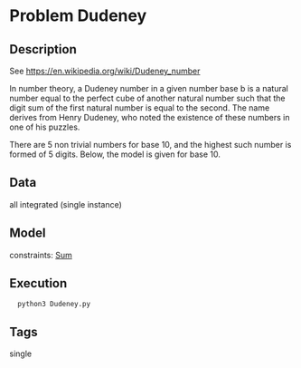 # Problem Dudeney
## Description
See https://en.wikipedia.org/wiki/Dudeney_number

In number theory, a Dudeney number in a given number base b is a natural number
equal to the perfect cube of another natural number such that the digit sum
of the first natural number is equal to the second.
The name derives from Henry Dudeney, who noted the existence of these numbers in one of his puzzles.

There are 5 non trivial numbers for base 10, and the highest such number is formed of 5 digits.
Below, the model is given for base 10.

## Data
all integrated (single instance)

## Model
  constraints: [Sum](http://pycsp.org/documentation/constraints/Sum)

## Execution
```
  python3 Dudeney.py
```

## Tags
  single

